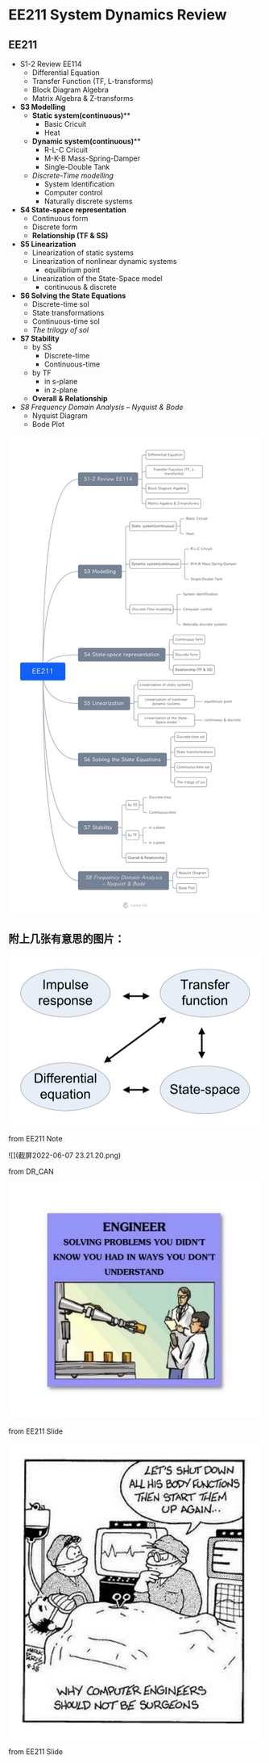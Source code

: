 # EE211 System Dynamics Review



## EE211

- S1-2 Review EE114
    - Differential Equation
    - Transfer Function (TF, L-transforms)
    - Block Diagram Algebra
    - Matrix Algebra & Z-transforms
- **S3 Modelling**
    - **Static system(continuous)****
        - Basic Cricuit
        - Heat
    - **Dynamic system(continuous)****
        - R-L-C Cricuit
        - M-K-B Mass-Spring-Damper
        - Single-Double Tank
    - *Discrete-Time modelling*
        - System Identification
        - Computer control
        - Naturally discrete systems
- **S4 State-space representation**
    - Continuous form
    - Discrete form
    - **Relationship (TF & SS)**
- **S5 Linearization**
    - Linearization of static systems
    - Linearization of nonlinear dynamic systems
        - equilibrium point
    - Linearization of the State-Space model
        - continuous & discrete
- **S6 Solving the State Equations**
    - Discrete-time sol
    - State transformations
    - Continuous-time sol
    - *The trilogy of sol*
- **S7 Stability**
    - by SS
        - Discrete-time
        - Continuous-time
    - by TF
        - in s-plane
        - in z-plane
    - **Overall & Relationship**
- *S8 Frequency Domain Analysis – Nyquist & Bode*
    - Nyquist Diagram
    - Bode Plot



![](EE211.jpeg)





## 附上几张有意思的图片：

![](c8d5f03b-211e-436c-a7b4-fffe6cc62d21.jpg)

from EE211 Note



![](截屏2022-06-07 23.21.20.png)

from DR\_CAN



![](11721654788884_.pic.jpg)

from EE211 Slide



![](11731654788945_.pic.jpg)

from EE211 Slide

